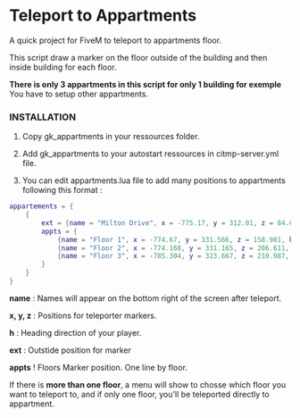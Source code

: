 # Teleport to Appartments

A quick project for FiveM to teleport to appartments floor.

This script draw a marker on the floor outside of the building and then inside building for each floor.

**There is only 3 appartments in this script for only 1 building for exemple**
You have to setup other appartments.

### INSTALLATION

1. Copy gk_appartments in your ressources folder.
2. Add gk_appartments to your autostart ressources in citmp-server.yml file.

3. You can edit appartments.lua file to add many positions to appartments following this format :


```LUA
appartements = {
	{ 
		ext = {name = "Milton Drive", x = -775.17, y = 312.01, z = 84.658, h = 183.14},
		appts = {
			{name = "Floor 1", x = -774.67, y = 331.566, z = 158.981, h = 351.82},
			{name = "Floor 2", x = -774.168, y = 331.165, z = 206.611, h = 351.82},
			{name = "Floor 3", x = -785.304, y = 323.667, z = 210.987, h = 268.62}
		}
	}
}
```

**name** : Names will appear on the bottom right of the screen after teleport.

**x, y, z** : Positions for teleporter markers.

**h** : Heading direction of your player.


**ext** : Outstide position for marker

**appts** ! Floors Marker position. One line by floor.

If there is **more than one floor**, a menu will show to chosse which floor you want to teleport to,
and if only one floor, you'll be teleported directly to appartment.

